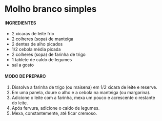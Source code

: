 # Molho branco simples 

####  INGREDIENTES

- 2 xícaras de leite frio
- 2 colheres (sopa) de manteiga
- 2 dentes de alho picados
- 1/2 cebola média picada
- 2 colheres (sopa) de farinha de trigo
- 1 tablete de caldo de legumes
- sal a gosto

#### MODO DE PREPARO

1. Dissolva a farinha de trigo (ou maisena) em 1/2 xícara de leite e reserve.
2. Em uma panela, doure o alho e a cebola na manteiga (ou margarina).
3. Adicione o leite com a farinha, mexa um pouco e acrescente o restante do leite.
4. Após fervura, adicione o caldo de legumes.
5. Mexa, constantemente, até ficar cremoso.